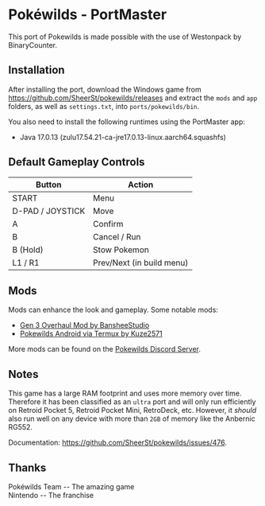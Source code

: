 # Pokéwilds - PortMaster
This port of Pokewilds is made possible with the use of Westonpack by BinaryCounter.

## Installation
After installing the port, download the Windows game from https://github.com/SheerSt/pokewilds/releases and extract the `mods` and `app` folders, as well as `settings.txt`, into `ports/pokewilds/bin`.

You also need to install the following runtimes using the PortMaster app:
- Java 17.0.13 (zulu17.54.21-ca-jre17.0.13-linux.aarch64.squashfs)

## Default Gameplay Controls
| Button            | Action                                |
|--                 |--                                     |
| START             | Menu                                  |
| D-PAD / JOYSTICK  | Move                                  |
| A                 | Confirm                               |
| B                 | Cancel / Run                          |
| B (Hold)          | Stow Pokemon                          |
| L1 / R1           | Prev/Next (in build menu)             |

## Mods
Mods can enhance the look and gameplay. Some notable mods:

- [Gen 3 Overhaul Mod by BansheeStudio](https://github.com/BansheeStudio/PokemonWildsGen3Overhaul)
- [Pokewilds Android via Termux by Kuze2571](https://github.com/Kuze2571/Pokewilds-Termux)

More mods can be found on the [Pokewilds Discord Server](https://discord.gg/jdkV7F3AjA).

## Notes
This game has a large RAM footprint and uses more memory over time. Therefore it has been classified as an `ultra` port and will only run efficiently on Retroid Pocket 5, Retroid Pocket Mini, RetroDeck, etc. However, it *should* also run well on any device with more than `2GB` of memory like the Anbernic RG552.

Documentation: https://github.com/SheerSt/pokewilds/issues/476.

## Thanks
Pokéwilds Team -- The amazing game  
Nintendo -- The franchise